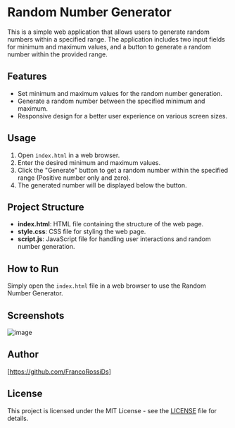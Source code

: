 # Random Number Generator

This is a simple web application that allows users to generate random numbers within a specified range. The application includes two input fields for minimum and maximum values, and a button to generate a random number within the provided range.

## Features

- Set minimum and maximum values for the random number generation.
- Generate a random number between the specified minimum and maximum.
- Responsive design for a better user experience on various screen sizes.

## Usage

1. Open `index.html` in a web browser.
2. Enter the desired minimum and maximum values.
3. Click the "Generate" button to get a random number within the specified range (Positive number only and zero).
4. The generated number will be displayed below the button.

## Project Structure

- **index.html**: HTML file containing the structure of the web page.
- **style.css**: CSS file for styling the web page.
- **script.js**: JavaScript file for handling user interactions and random number generation.

## How to Run

Simply open the `index.html` file in a web browser to use the Random Number Generator.

## Screenshots

![image](https://github.com/FrancoRossiDs/RandomNumberReneratorJS/assets/90211516/47848d82-f1a7-432b-ac13-045ef6ddf02a)


## Author

[https://github.com/FrancoRossiDs]

## License

This project is licensed under the MIT License - see the [LICENSE](LICENSE) file for details.

